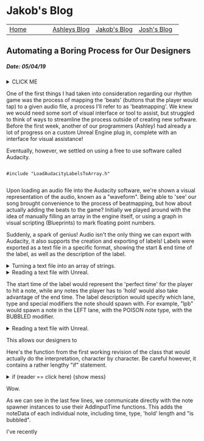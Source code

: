 # Jakob's Blog
 
 <!-- Nav -->
<table style="border:0px none;" width="100%">
	<tr>
		<td width="25%"> <a href="index.html"> Home </a> </td>
		<td width="25%"> <a href="amsBlog.html">Ashleys Blog</a> </td>
		<td width="25%"> <a href="jakobBlog.html">Jakob's Blog</a> </td>
		<td width="25%"> <a href="joshBlog.html">Josh's Blog</a> </td>
	</tr>
</table>

<!-- Main Content -->

## Automating a Boring Process for Our Designers
##### Date: 05/04/19



<details><summary>CLICK ME</summary>
<p>

#### yes, even hidden code blocks!

```python
print("hello world!")
```

</p>
</details>




One of the first things I had taken into consideration regarding our rhythm game was the process of mapping the 'beats' (buttons that the player would tap) to a given audio file, a process I'll refer to as 'beatmapping'. We knew we would need some sort of visual interface or tool to assist, but struggled to think of ways to streamline the process outside of creating new software. Before the first week, another of our programmers (Ashley) had already a lot of progress on a custom Unreal Engine plug in, complete with an interface for visual assistance! 

Eventually, however, we settled on using a free to use software called Audacity.

```

#include "LoadAudacityLabelsToArray.h"
	
```

Upon loading an audio file into the Audacity software, we're shown a visual representation of the audio, known as a "waveform". Being able to 'see' our song brought convenience to the process of beatmapping, but how about actually adding the beats to the game? Initially we played around with the idea of manually filling an array in the engine itself, or using a graph in visual scripting (Blueprints) to mark floating point numbers.

Suddenly, a spark of genius! Audio isn't the only thing we can export with Audacity, it also supports the creation and exporting of labels! Labels were exported as a text file in a specific format, showing the start & end time of the label, as well as the description of the label.

<details><summary>Turning a text file into an array of strings.</summary>
<p>

```
TArray<FString> ULoadAudacityLabelsToArray::LoadTextFile()
{
	FString textfile = CreateFilePath();
	FString loadResult = ReadFileToString(textfile);
	PrintLoadResultSuccess(loadResult);
	TArray<FString> notes = SeparateTextFileByLine(loadResult);

	return notes;
}
```

</p>
</details>

<details><summary>Reading a text file with Unreal.</summary>
<p>

```
FString ULoadAudacityLabelsToArray::ReadFileToString(FString &textfile)
{
	FString loadResult = "";
	UE_LOG(LogSpawnerPopulator, Log, TEXT("Attempting to read Audacity labels from file: %s"), *textfile);

	FFileHelper::LoadFileToString(OUT loadResult, *textfile);

	return loadResult;
}
```

</p>
</details>

The start time of the label would represent the 'perfect time' for the player to hit a note, while any notes the player has to 'hold' would also take advantage of the end time. The label description would specify which lane, type and special modifiers the note should spawn with. For example, "lpb" would spawn a note in the LEFT lane, with the POISON note type, with the BUBBLED modifier.

<details><summary>Reading a text file with Unreal.</summary>
<p>

```
	// We have loadResult, a raw string version of the text file
	// Load result has the following structure:
	//  5.000000	5.000000    rlb
	//  7.000000	8.500000	lh
	//	(start_number) (tab) (end_number (for hold notes)) (tab) (label) ('/r' then '/n')
```

</p>
</details>

This allows our designers to 

Here's the function from the first working revision of the class that would actually do the interpretation, character by character. Be careful however, it contains a rather lengthy "if" statement.

<details><summary>if (reader == click here) {show mess}</summary>
<p>

```
void ULoadAudacityLabelsToArray::InterrogateLines()
{
	// noteData.noteTime = GetLabelStart();
	// noteData.noteHoldLength = GetHoldTime(noteData.noteTime);

	// GetHoldTime() will include GetLabelEnd() and subtract it from GetLabelStart's value

	// noteData.bIsLeft = bGetNoteLane();
	// noteData.noteType = GetNoteType();
	// noteData.bIsBubbled = bGetNoteBubbled();

	FString decimalAndNumbers = "0123456789.";

	int32 lineNumber = 0;
	FString currentLine = "";
	FString currentChar = ""; 
	FString lastLetterSeen = "";
	bool bSpaceSeen = false;

	FString noteTimeString = "";
	FString noteTimeEndString = "";

	for (int32 i = 0; i < textFileLines.Num(); i++)
	{
		currentLine = textFileLines[i];
		lineNumber++;
		
		for (int32 j = 0; j < currentLine.Len(); j++)
		{
			currentChar = currentLine.Mid(j, 1).ToLower();

			if (decimalAndNumbers.Contains(currentChar))
			{
				if (bSpaceSeen) { noteTimeEndString.Append(currentChar); }
				else { noteTimeString.Append(currentChar); }
			}

			else if ((currentChar == " ") || (currentChar == "	")) { bSpaceSeen = true; }

			else if ((currentChar == "\n") || (currentChar == "\r")) 
			{ 
				if ((lastLetterSeen == "l") || (lastLetterSeen == "r")) { noteData.noteType = ENoteType::Default; }

				lastLetterSeen = "";
				
				bSpaceSeen = false;
			}

			else if (currentChar == bubbleLetter)
			{
				noteData.bIsBubbled = true;
				UE_LOG(GenerateNotesArray, Log, TEXT("Line number '%d': Just bubbled a note at %s seconds."), lineNumber, *noteTimeString);
			}

			else if ((lastLetterSeen == "l") || (lastLetterSeen == "r"))
			{
				if (currentChar == holdLetter)
				{
					noteData.noteType = ENoteType::Hold; 
					lastLetterSeen = holdLetter;

					noteData.noteHoldLength = FCString::Atof(*noteTimeEndString) - FCString::Atof(*noteTimeString);
				}

				else if (currentChar == twinnedLetter) // TODO should twinned note be a boolean? Twinned notes are intended to always be 'tap'
				{
					noteData.noteType = ENoteType::Twinned; 
					lastLetterSeen = twinnedLetter;
				}

				else if (currentChar == rightSwipeLetter)
				{
					noteData.noteType = ENoteType::Right_Swipe; 
					lastLetterSeen = rightSwipeLetter;
				}

				else if (currentChar == leftSwipeLetter)
				{
					noteData.noteType = ENoteType::Left_Swipe; 
					lastLetterSeen = leftSwipeLetter;
				}

				else if (currentChar == poisonLetter)
				{
					noteData.noteType = ENoteType::Poison; 
					lastLetterSeen = poisonLetter;
				}

				else if (currentChar == fakeLetter)
				{
					noteData.noteType = ENoteType::Fake; 
					lastLetterSeen = fakeLetter;
				}

				// TODO add additional note type checks here, like [ else if (currentChar == bombLetter) { noteData.noteType = ENoteType::Bomb; lastLetterSeen = "b"; }
				// Anything beyond this is error checking

				else if ((currentChar == "l") || (currentChar == "r"))	 { UE_LOG(GenerateNotesArray, Warning, TEXT("Line number '%d': Possible label naming error found in the text file at %s seconds. Please check the names of your labels."), lineNumber, *noteTimeString); }
				
				else if ((currentChar == " ") || (currentChar == "	")) { UE_LOG(GenerateNotesArray, Warning, TEXT("Line number '%d': Please don't put spaces in the label names."), lineNumber); }

				else { UE_LOG(GenerateNotesArray, Error, TEXT("Line number '%d': Unexpected character '%s' found in the text file at %s seconds. Please check the names of your labels."), lineNumber, *currentChar, *noteTimeString); }
			}

			else if ((currentChar == "l") || (currentChar == "r"))
			{
				if (lastLetterSeen == "") // Seeing an "l" or "r" without anything before it is the expected case
				{
					noteData.noteTime = FCString::Atof(*noteTimeString); // Set the time of the note
					
					if (currentChar == "l") { lastLetterSeen = "l"; bIsLeft = true; }
					else					{ lastLetterSeen = "r"; bIsLeft = false; }
				}
				else // the last letter seen is something unexpected, perhaps the label is 3 letters long or the designers tried to add a new note type beginning with "l" or "r"
				{ 
					UE_LOG(GenerateNotesArray, Error, TEXT("Line number '%d': Label naming error found in the text file at %s seconds. Please check the names of your labels."), lineNumber, *noteTimeString); 
				}
			}

			else  // Someone messed up the label name pretty badly to end up here.
			{ 
				lastLetterSeen = currentChar;

				UE_LOG(GenerateNotesArray, Error, TEXT("Line number '%d': Serious label naming error found in the text file at %s seconds. I saw a '%s'. Check the names of your labels."), lineNumber, *noteTimeString, *currentChar); 
			}
		}

		if (bSpamLogWithSuccessfulNotes) // this is just for logging and confirming the note type in real time
		{
			if (bIsLeft) 
			{ 
				leftSpawner->AddInputTime( noteData); 
				UE_LOG(GenerateNotesArray, Log, TEXT("Line number '%d': Note added successfully. Time: %s. Side: LEFT. Type: %s. Hold time: %s."), lineNumber, *noteTimeString, *EnumToString(noteData.noteType), *FString::SanitizeFloat(noteData.noteHoldLength));
			}
			else // is Right
			{ 
				rightSpawner->AddInputTime( noteData ); 
				UE_LOG(GenerateNotesArray, Log, TEXT("Line number '%d': Note added successfully. Time: %s. Side: RIGHT. Type: %s. Hold time: %s."), lineNumber, *noteTimeString, *EnumToString(noteData.noteType), *FString::SanitizeFloat(noteData.noteHoldLength));
			}
		}
		else
		{
			if (bIsLeft)  
				leftSpawner->AddInputTime( noteData ); 
			else		  
				rightSpawner->AddInputTime( noteData );
		}
		noteTimeString = "";
		noteTimeEndString = "";
		noteData.noteHoldLength = 0.0f;
		noteData.bIsBubbled = false;
	}
}
```

</p>
</details>

Wow.

As we can see in the last few lines, we communicate directly with the note spawner instances to use their AddInputTime functions. This adds the noteData of each individual note, including time, type, 'hold' length and "is bubbled".

I've recently 
